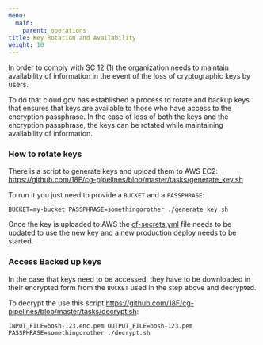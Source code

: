 ```yaml
---
menu:
  main:
    parent: operations
title: Key Rotation and Availability
weight: 10
---
```


In order to comply with [SC 12 (1)](https://web.nvd.nist.gov/view/800-53/Rev4/control?controlName=SC-12) the organization needs to maintain availability of information in the event of the loss of cryptographic keys by users.

To do that cloud.gov has established a process to rotate and backup keys that ensures that keys are available to those who have access to the encryption passphrase. In the case of loss of both the keys and the encryption passphrase, the keys can be rotated while maintaining availability of information.

### How to rotate keys

There is a script to generate keys and upload them to AWS EC2: https://github.com/18F/cg-pipelines/blob/master/tasks/generate_key.sh

To run it you just need to provide a `BUCKET` and a `PASSPHRASE`:

```
BUCKET=my-bucket PASSPHRASE=somethingorother ./generate_key.sh
```

Once the key is uploaded to AWS the [cf-secrets.yml](https://github.com/18F/cg-manifests/blob/master/cf/cf-secrets-example.yml) file needs to be updated to use the new key and a new production deploy needs to be started.

### Access Backed up keys

In the case that keys need to be accessed, they have to be downloaded in their encrypted form from the `BUCKET` used in the step above and decrypted.

To decrypt the use this script https://github.com/18F/cg-pipelines/blob/master/tasks/decrypt.sh:

```
INPUT_FILE=bosh-123.enc.pem OUTPUT_FILE=bosh-123.pem PASSPHRASE=somethingorother ./decrypt.sh
